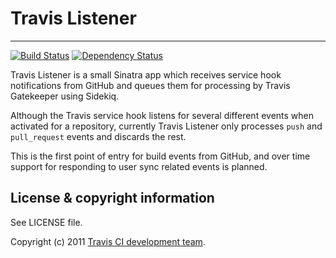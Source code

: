 # Travis Listener
**************************

[![Build Status](https://travis-ci.org/travis-ci/travis-listener.png)](https://travis-ci.org/travis-ci/travis-listener) [![Dependency Status](https://gemnasium.com/travis-ci/travis-listener.png)](https://gemnasium.com/travis-ci/travis-listener)

Travis Listener is a small Sinatra app which receives service hook notifications from GitHub and queues them for processing by Travis Gatekeeper using Sidekiq.

Although the Travis service hook listens for several different events when activated for a repository, currently Travis Listener only processes `push` and `pull_request` events and discards the rest.

This is the first point of entry for build events from GitHub, and over time support for responding to user sync related events is planned.

## License & copyright information ##

See LICENSE file.

Copyright (c) 2011 [Travis CI development team](https://github.com/travis-ci).

